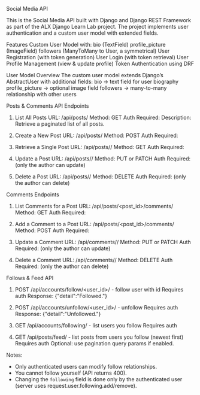 Social Media API

This is the Social Media API built with Django and Django REST Framework as part of the ALX Django Learn Lab project.
The project implements user authentication and a custom user model with extended fields.


Features
Custom User Model with:
bio (TextField)
profile_picture (ImageField)
followers (ManyToMany to User, a symmetrical)
User Registration (with token generation)
User Login (with token retrieval)
User Profile Management (view & update profile)
Token Authentication using DRF


User Model Overview
The custom user model extends Django’s AbstractUser with additional fields:
bio → text field for user biography
profile_picture → optional image field
followers → many-to-many relationship with other users


Posts & Comments API Endpoints
1. List All Posts
URL: /api/posts/
Method: GET
Auth Required: 
Description: Retrieve a paginated list of all posts.

2. Create a New Post
URL: /api/posts/
Method: POST
Auth Required: 

3. Retrieve a Single Post
URL: /api/posts/<id>/
Method: GET
Auth Required: 

4. Update a Post
URL: /api/posts/<id>/
Method: PUT or PATCH
Auth Required:  (only the author can update)

5. Delete a Post
URL: /api/posts/<id>/
Method: DELETE
Auth Required:  (only the author can delete)


Comments Endpoints
1. List Comments for a Post
URL: /api/posts/<post_id>/comments/
Method: GET
Auth Required: 

2. Add a Comment to a Post
URL: /api/posts/<post_id>/comments/
Method: POST
Auth Required: 

3. Update a Comment
URL: /api/comments/<id>/
Method: PUT or PATCH
Auth Required: (only the author can update)

4. Delete a Comment
URL: /api/comments/<id>/
Method: DELETE
Auth Required: (only the author can delete)


Follows & Feed API
1. POST /api/accounts/follow/<user_id>/  - follow user with id
   Requires auth
   Response: {"detail":"Followed."}

2. POST /api/accounts/unfollow/<user_id>/  - unfollow
   Requires auth
   Response: {"detail":"Unfollowed."}

3. GET /api/accounts/following/  - list users you follow
   Requires auth

4. GET /api/posts/feed/  - list posts from users you follow (newest first)
   Requires auth
   Optional: use pagination query params if enabled.

Notes:
- Only authenticated users can modify follow relationships.
- You cannot follow yourself (API returns 400).
- Changing the `following` field is done only by the authenticated user (server uses request.user.following.add/remove).
